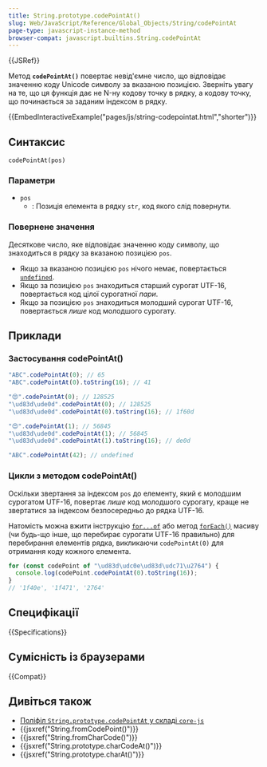 ```yaml
---
title: String.prototype.codePointAt()
slug: Web/JavaScript/Reference/Global_Objects/String/codePointAt
page-type: javascript-instance-method
browser-compat: javascript.builtins.String.codePointAt
---
```


{{JSRef}}

Метод **`codePointAt()`** повертає невід'ємне число, що відповідає значенню коду Unicode символу за вказаною позицією. Зверніть увагу на те, що ця функція дає не N-ну кодову точку в рядку, а кодову точку, що починається за заданим індексом в рядку.

{{EmbedInteractiveExample("pages/js/string-codepointat.html","shorter")}}

## Синтаксис

```js-nolint
codePointAt(pos)
```

### Параметри

- `pos`
  - : Позиція елемента в рядку `str`, код якого слід повернути.

### Повернене значення

Десяткове число, яке відповідає значенню коду символу, що знаходиться в рядку за вказаною позицією `pos`.

- Якщо за вказаною позицією `pos` нічого немає, повертається [`undefined`](/uk/docs/Web/JavaScript/Reference/Global_Objects/undefined).
- Якщо за позицією `pos` знаходиться старший сурогат UTF-16, повертається код цілої сурогатної _пари_.
- Якщо за позицією `pos` знаходиться молодший сурогат UTF-16, повертається _лише_ код молодшого сурогату.

## Приклади

### Застосування codePointAt()

```js
"ABC".codePointAt(0); // 65
"ABC".codePointAt(0).toString(16); // 41

"😍".codePointAt(0); // 128525
"\ud83d\ude0d".codePointAt(0); // 128525
"\ud83d\ude0d".codePointAt(0).toString(16); // 1f60d

"😍".codePointAt(1); // 56845
"\ud83d\ude0d".codePointAt(1); // 56845
"\ud83d\ude0d".codePointAt(1).toString(16); // de0d

"ABC".codePointAt(42); // undefined
```

### Цикли з методом codePointAt()

Оскільки звертання за індексом `pos` до елементу, який є молодшим сурогатом UTF-16, повертає _лише_ код молодшого сурогату, краще не звертатися за індексом безпосередньо до рядка UTF-16.

Натомість можна вжити інструкцію [`for...of`](/uk/docs/Web/JavaScript/Guide/Loops_and_iteration#instruktsiia-forof) або метод [`forEach()`](/uk/docs/Web/JavaScript/Reference/Global_Objects/Array/forEach) масиву (чи будь-що інше, що перебирає сурогати UTF-16 правильно) для перебирання елементів рядка, викликаючи `codePointAt(0)` для отримання коду кожного елемента.

```js
for (const codePoint of "\ud83d\udc0e\ud83d\udc71\u2764") {
  console.log(codePoint.codePointAt(0).toString(16));
}
// '1f40e', '1f471', '2764'
```

## Специфікації

{{Specifications}}

## Сумісність із браузерами

{{Compat}}

## Дивіться також

- [Поліфіл `String.prototype.codePointAt` у складі `core-js`](https://github.com/zloirock/core-js#ecmascript-string-and-regexp)
- {{jsxref("String.fromCodePoint()")}}
- {{jsxref("String.fromCharCode()")}}
- {{jsxref("String.prototype.charCodeAt()")}}
- {{jsxref("String.prototype.charAt()")}}
